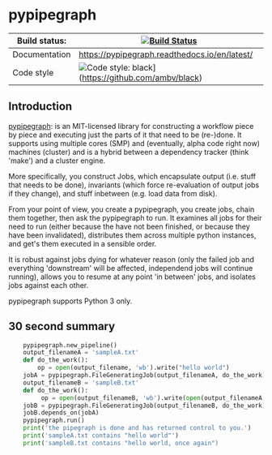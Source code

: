 
# pypipegraph 

| Build status: | [![Build Status](https://travis-ci.com/TyberiusPrime/pypipegraph.svg?branch=master)](https://travis-ci.com/TyberiusPrime/pypipegraph)|
|---------------|-----------------------------------------------------------------------------|
| Documentation | https://pypipegraph.readthedocs.io/en/latest/
| Code style    | ![Code style: black](https://img.shields.io/badge/code%20style-black-000000.svg)](https://github.com/ambv/black)

## Introduction

[pypipegraph](https://github.com/IMTMarburg/pypipegraph): is an
MIT-licensed library for constructing a workflow piece by piece and
executing just the parts of it that need to be (re-)done. It supports
using multiple cores (SMP) and (eventually, alpha code right now)
machines (cluster) and is a hybrid between a dependency tracker (think
'make') and a cluster engine.

More specifically, you construct Jobs, which encapsulate output (i.e.
stuff that needs to be done), invariants (which force re-evaluation of
output jobs if they change), and stuff inbetween (e.g. load data from
disk).

From your point of view, you create a pypipegraph, you create jobs,
chain them together, then ask the pypipegraph to run. It examines all
jobs for their need to run (either because the have not been finished,
or because they have been invalidated), distributes them across multiple
python instances, and get's them executed in a sensible order.

It is robust against jobs dying for whatever reason (only the failed job
and everything 'downstream' will be affected, independend jobs will
continue running), allows you to resume at any point 'in between' jobs,
and isolates jobs against each other.

pypipegraph supports Python 3 only.

## 30 second summary

```python
    pypipegraph.new_pipeline()
    output_filenameA = 'sampleA.txt'
    def do_the_work():
        op = open(output_filename, 'wb').write("hello world")
    jobA = pypipegraph.FileGeneratingJob(output_filenameA, do_the_work)
    output_filenameB = 'sampleB.txt'
    def do_the_work():
         op = open(output_filenameB, 'wb').write(open(output_filenameA, 'rb').read() + ",  once again")
    jobB = pypipegraph.FileGeneratingJob(output_filenameB, do_the_work)
    jobB.depends_on(jobA)
    pypipegraph.run()
    print('the pipegraph is done and has returned control to you.')
    print('sampleA.txt contains "hello world"')
    print('sampleB.txt contains "hello world, once again")
```
